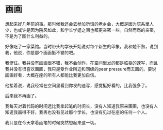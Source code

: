 # 画画

想起来好几年前的事。那时候我还会去参加所谓的老乡会，大概是因为院系里人少，也或许是因为院风如此，和学长学姐之间也都更亲密一些。自然而然的亲密，不是为了图什么利益的。

好像吃了一家菜馆。当时带头的学长开始说对每个新生的印象，我和她不熟，说到我，他说，你是那个画画挺不错的吧。

我愣住。我并没有画画很不错，我不会创作，在空间里发的都是临摹的速写，而且我并没有很喜欢画画，我只是受作业所迫和同级的peer pressure而去画的。要说画画好看，大概在座的所有人都能比我更加自信。

他接着说，说我经常在空间里看到你发的速写，感觉挺好看的，比我强多了。

后来我不再画了。

我每天对着代码的时间远比我拿起笔的时间长，没有人知道我原来画画，也没有人知道我画得不好。我再也没有见过那个学长，也没有见过在座的任何一个人。

我只是在今天拿着画笔的时候突然想起来这一切。
